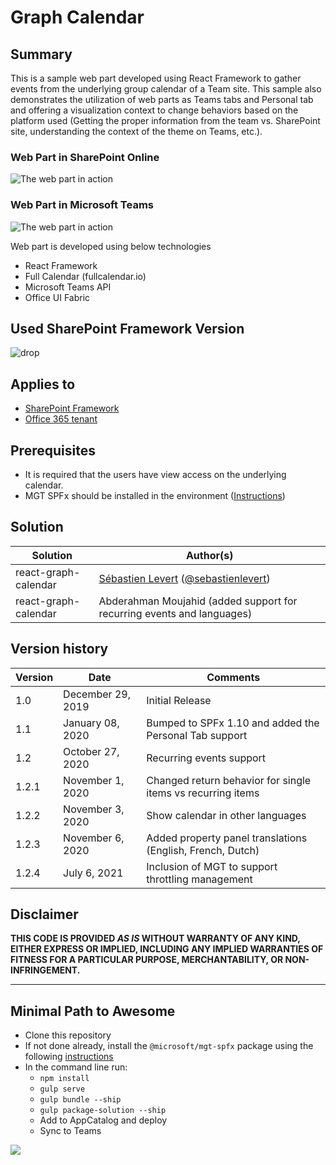 # Graph Calendar

## Summary
This is a sample web part developed using React Framework to gather events from the underlying group calendar of a Team site. This sample also demonstrates the utilization of web parts as Teams tabs and Personal tab and offering a visualization context to change behaviors based on the platform used (Getting the proper information from the team vs. SharePoint site, understanding the context of the theme on Teams, etc.).

### Web Part in SharePoint Online
![The web part in action](./assets/react-graph-calendar-spo.gif)

### Web Part in Microsoft Teams
![The web part in action](./assets/react-graph-calendar-teams.gif)

Web part is developed using below technologies 
* React Framework
* Full Calendar (fullcalendar.io)
* Microsoft Teams API
* Office UI Fabric

## Used SharePoint Framework Version 
![drop](https://img.shields.io/badge/version-1.10-green.svg)

## Applies to

* [SharePoint Framework](https://docs.microsoft.com/sharepoint/dev/spfx/sharepoint-framework-overview)
* [Office 365 tenant](https://docs.microsoft.com/sharepoint/dev/spfx/set-up-your-development-environment)

## Prerequisites
 
* It is required that the users have view access on the underlying calendar.
* MGT SPFx should be installed in the environment ([Instructions](https://docs.microsoft.com/en-us/graph/toolkit/get-started/mgt-spfx#installation))

## Solution

Solution|Author(s)
--------|---------
react-graph-calendar | [Sébastien Levert](https://www.linkedin.com/in/sebastienlevert) ([@sebastienlevert](https://twitter.com/sebastienlevert))
react-graph-calendar | Abderahman Moujahid (added support for recurring events and languages)

## Version history

Version|Date|Comments
-------|----|--------
1.0 |December 29, 2019 | Initial Release
1.1 |January 08, 2020 | Bumped to SPFx 1.10 and added the Personal Tab support
1.2 |October 27, 2020 | Recurring events support
1.2.1|November 1, 2020 | Changed return behavior for single items vs recurring items
1.2.2|November 3, 2020 | Show calendar in other languages
1.2.3|November 6, 2020 | Added property panel translations (English, French, Dutch)
1.2.4|July 6, 2021 | Inclusion of MGT to support throttling management

## Disclaimer
**THIS CODE IS PROVIDED *AS IS* WITHOUT WARRANTY OF ANY KIND, EITHER EXPRESS OR IMPLIED, INCLUDING ANY IMPLIED WARRANTIES OF FITNESS FOR A PARTICULAR PURPOSE, MERCHANTABILITY, OR NON-INFRINGEMENT.**

---

## Minimal Path to Awesome

- Clone this repository
- If not done already, install the `@microsoft/mgt-spfx` package using the following [instructions](https://docs.microsoft.com/en-us/graph/toolkit/get-started/mgt-spfx#installation)
- In the command line run:
  - `npm install`
  - `gulp serve`
  - `gulp bundle --ship`
  - `gulp package-solution --ship`
  - Add to AppCatalog and deploy
  - Sync to Teams

<img src="https://telemetry.sharepointpnp.com/sp-dev-fx-webparts/samples/react-graph-calendar" />
